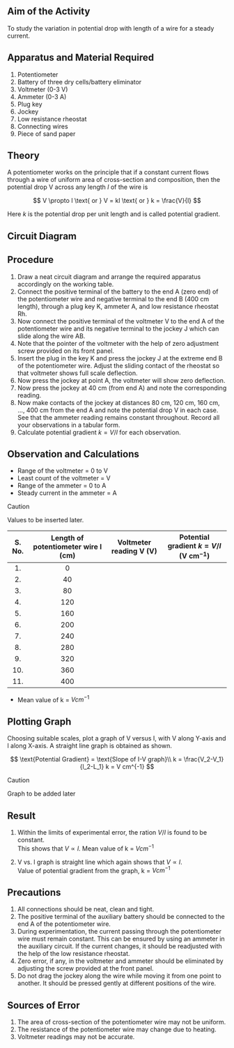 ## Aim of the Activity 
To study the variation in potential drop with length of a wire for a steady current. 

## Apparatus and Material Required 
1. Potentiometer 
2. Battery of three dry cells/battery eliminator 
3. Voltmeter (0-3 V)
4. Ammeter (0-3 A)
5. Plug key 
6. Jockey 
7. Low resistance rheostat 
8. Connecting wires
9. Piece of sand paper 

## Theory 
A potentiometer works on the principle that if a constant current flows through a wire of uniform area of cross-section and composition, then the potential drop V across any length $l$ of the wire is 

$$
V \propto l \text{ or } V = kl \text{ or } k = \frac{V}{l}
$$

Here $k$ is the potential drop per unit length and is called potential gradient. 

## Circuit Diagram 

## Procedure 
1. Draw a neat circuit diagram and arrange the required apparatus accordingly on the working table. 
2. Connect the positive terminal of the battery to the end A (zero end) of the potentiometer wire and negative terminal to the end B (400 cm length), through a plug key K, ammeter A, and low resistance rheostat Rh. 
3. Now connect the positive terminal of the voltmeter V to the end A of the potentiometer wire and its negative terminal to the jockey J which can slide along the wire AB. 
4. Note that the pointer of the voltmeter with the help of zero adjustment screw provided on its front panel. 
5. Insert the plug in the key K and press the jockey J at the extreme end B of the potentiometer wire. Adjust the sliding contact of the rheostat so that voltmeter shows full scale deflection.
6. Now press the jockey at point A, the voltmeter will show zero deflection. 
7. Now press the jockey at 40 cm (from end A) and note the corresponding reading.
8. Now make contacts of the jockey at distances 80 cm, 120 cm, 160 cm, ..., 400 cm from the end A and note the potential drop V in each case. See that the ammeter reading remains constant throughout. Record all your observations in a tabular form. 
9. Calculate potential gradient $k=V/l$ for each observation.

## Observation and Calculations 
- Range of the voltmeter = 0 to V 
- Least count of the voltmeter = V 
- Range of the ammeter = 0 to A 
- Steady current in the ammeter = A 

> [!CAUTION]
> Values to be inserted later. 

| S. No. | Length of potentiometer wire l (cm) | Voltmeter reading V (V) | Potential gradient $k = V/l$ (V cm$^{-1}$)
|:-:|:-:|:-:|:-:|
| 1. | 0 |  |  |
| 2. | 40 |  |  |
| 3. | 80 |  |  |
| 4. | 120 |  |  |
| 5. | 160 |  |  |
| 6. | 200 |  |  |
| 7. | 240 |  |  |
| 8. | 280 |  |  |
| 9. | 320 |  |  |
| 10. | 360 |  |  | 
| 11. | 400 |  |  | 

- Mean value of k = $V cm^{-1}$

## Plotting Graph 
Choosing suitable scales, plot a graph of V versus I, with V along Y-axis and l along X-axis. A straight line graph is obtained as shown. 

$$
\text{Potential Gradient} = \text{Slope of I-V graph}\\
k = \frac{V_2-V_1}{l_2-L_1}
k = V cm^{-1}
$$

> [!CAUTION]
> Graph to be added later

## Result 
1. Within the limits of experimental error, the ration $V/l$ is found to be constant.  
This shows that $V \propto l$. Mean value of k = $V cm^{-1}$

2. V vs. l graph is straight line which again shows that $V \propto l$.  
Value of potential gradient from the graph, k = $V cm^{-1}$

## Precautions 
1. All connections should be neat, clean and tight.
2. The positive terminal of the auxiliary battery should be connected to the end A of the potentiometer wire. 
3. During experimentation, the current passing through the potentiometer wire must remain constant. This can be ensured by using an ammeter in the auxiliary circuit. If the current changes, it should be readjusted with the help of the low resistance rheostat. 
4. Zero error, if any, in the voltmeter and ammeter should be eliminated by adjusting the screw provided at the front panel. 
5. Do not drag the jockey along the wire while moving it from one point to another. It should be pressed gently at different positions of the wire.

## Sources of Error 
1. The area of cross-section of the potentiometer wire may not be uniform.
2. The resistance of the potentiometer wire may change due to heating.
3. Voltmeter readings may not be accurate.